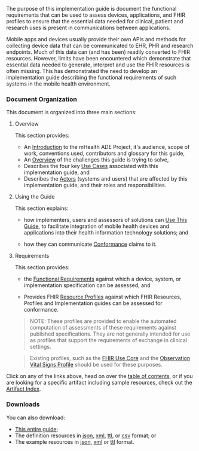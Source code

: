 
The purpose of this implementation guide is document the functional requirements
that can be used to assess devices, applications, and FHIR profiles to ensure that
the essential data needed for clinical, patient and research uses is present in
communications between applications.

Mobile apps and devices usually provide their own APIs and methods for collecting device
data that can be communicated to EHR, PHR and research endpoints. Much of this data
can (and has been) readily converted to FHIR resources. However, limits have
been encountered which demonstrate that essential data needed to generate, interpret
and use the FHIR resources is often missing. This has demonstrated the need to develop
an implementation guide describing the functional requirements of such systems in
the mobile health environment.

### Document Organization
This document is organized into three main sections:

1. Overview

   This section provides:
   * An [Introduction](introduction.html) to the mHealth ADE Project, it's audience, scope of work, conventions used, contributors
     and glossary for this guide,
   * An [Overview](overview.html) of the challenges this guide is trying to solve,
   * Describes the four key [Use Cases](use_cases.html) associated with this implementation guide, and
   * Describes the [Actors](actors.html) (systems and users) that are affected by this implementation guide,
     and their roles and responsibilities.

2. Using the Guide

   This section explains:

   * how implementers, users and assessors of solutions can [Use This Guide](using_this_guide.html),
     to facilitate integration of mobile health devices and applications into their health
     information technology solutions; and

   * how they can communicate [Conformance](conformance.html) claims to it.

3. Requirements

   This section provides:

   * the [Functional Requirements](functional_requirements.html) against which
   a device, system, or implementation specification can be assessed, and

   * Provides FHIR [Resource Profiles](resource_profiles.html) against which
   FHIR Resources, Profiles and Implementation guides can be assessed for conformance.

   > NOTE: These profiles are provided to enable the automated computation of assessments
   > of these requirements against published specifications.  They are not generally intended
   > for use as profiles that support the requirements of exchange in clinical settings.

   > Existing profiles, such as the [FHIR Use Core](https://www.hl7.org/fhir/us/core/) and the
   > [Observation Vital Signs Profile](https://www.hl7.org/fhir/observation-vitalsigns.html)
   > should be used for these purposes.


Click on any of the links above, head on over the [table of contents](toc.html),
or if you are looking for a specific artifact including sample resources,
check out the [Artifact Index](artifacts.html).

### Downloads
You can also download:
* [This entire guide](full-ig.zip);
* The definition resources in [json](definitions.json.zip), [xml](definitions.xml.zip),
  [ttl](definitions.ttl.zip), or [csv](csvs.zip) format; or
* The example resources in [json](examples.json.zip), [xml](examples.xml.zip) or
  [ttl](examples.ttl.zip) format.
